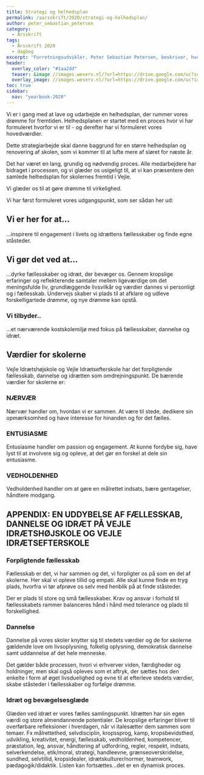 ```yaml
---
title: Strategi og helhedsplan
permalink: /aarsskrift/2020/strategi-og-helhedsplan/
author: peter_sebastian_petersen
category:
  - Årsskrift
tags:
  - Årsskrift 2020
  - dagbog
excerpt: "Forretningsudvikler, Peter Sebastian Petersen, beskriver, hvordan vi er i gang med at lave og udarbejde en helhedsplan, der rummer vores drømme for fremtiden. Her præsenteres skolernes hovedværdier."
header:
  overlay_color: "#1aa2dd"
  teaser: &image //images.weserv.nl/?url=https://drive.google.com/uc?id=1fz50QBUxsqp6fq-DYbAI3jmF8Y_W0CjN&w=300
  overlay_image: //images.weserv.nl/?url=https://drive.google.com/uc?id=1fz50QBUxsqp6fq-DYbAI3jmF8Y_W0CjN&w=2000
toc: true
sidebar:
  nav: "yearbook-2020"
---
```


Vi er i gang med at lave og udarbejde en helhedsplan, der rummer vores drømme
for fremtiden. Helhedsplanen er startet med en proces hvor vi har formuleret hvorfor vi er til - og derefter har vi formuleret vores hovedværdier.

Dette strategiarbejde skal danne baggrund for en større helhedsplan og renovering af skolen, som vi kommer til at lufte mere af sløret for næste år.

Det har været en lang, grundig og nødvendig proces. Alle medarbejdere har bidraget i processen, og vi glæder os usigeligt til, at vi kan præsentere den samlede helhedsplan for skolernes fremtid i Vejle.

Vi glæder os til at gøre drømme til virkelighed.

Vi har først formuleret vores udgangspunkt, som ser sådan her ud:

## Vi er her for at...

...inspirere til engagement i livets og idrættens fællesskaber og finde egne ståsteder.

## Vi gør det ved at...

...dyrke fællesskaber og idræt, der bevæger os. Gennem kropslige erfaringer og reflekterende samtaler mellem ligeværdige om det meningsfulde liv, grundlæggende livsvilkår og værdier dannes vi
personligt og i fællesskab. Undervejs skaber vi plads til at afklare og
udleve forskelligartede drømme, og nye drømme kan opstå.

### Vi tilbyder..

...et nærværende kostskolemiljø med fokus på fællesskaber,
dannelse og idræt.

## Værdier for skolerne

Vejle Idrætshøjskole og Vejle Idrætsefterskole har det forpligtende fællesskab,
dannelse og idrætten som omdrejningspunkt. De bærende værdier for skolerne er:

### NÆRVÆR

Nærvær handler om, hvordan vi er sammen. At være til stede, dedikere sin
opmærksomhed og have interesse for hinanden og for det fælles.

### ENTUSIASME

Entusiasme handler om passion og engagement. At kunne fordybe sig, have lyst til
at involvere sig og opleve, at det gør en forskel at dele sin entusiasme.

### VEDHOLDENHED

Vedholdenhed handler om at gøre en målrettet indsats, bære gentagelser, håndtere
modgang.

## APPENDIX: EN UDDYBELSE AF FÆLLESSKAB, DANNELSE OG IDRÆT PÅ VEJLE IDRÆTSHØJSKOLE OG VEJLE IDRÆTSEFTERSKOLE

### Forpligtende fællesskab

Fællesskab er det, vi har sammen og det, vi forpligter os på som en del af skolerne.
Her skal vi opleve tillid og empati. Alle skal kunne finde en tryg plads, hvorfra vi tør
afprøve os selv med henblik på at finde ståsteder.

Der er plads til store og små fællesskaber. Krav og ansvar i forhold til fællesskabets
rammer balanceres hånd i hånd med tolerance og plads til forskellighed.

### Dannelse

Dannelse på vores skoler knytter sig til stedets værdier og de for skolerne gældende
love om livsoplysning, folkelig oplysning, demokratisk dannelse samt uddannelse af
det hele menneske.

Det gælder både processen, hvori vi erhverver viden, færdigheder og holdninger,
men skal også opleves som et aftryk, der sættes hos den enkelte i form af øget
livsduelighed og evne til at efterleve stedets værdier, skabe ståsteder i fællesskaber
og forfølge drømme.

### Idræt og bevægelsesglæde

Glæden ved idræt er vores fælles samlingspunkt. Idrætten har sin egen værdi og
store almendannende potentialer. De kropslige erfaringer bliver til overførbare
refleksioner i hverdagen, når vi italesætter dem sammen som temaer.
Fx målrettethed, selvdisciplin, kropssprog, kamp, kropsbevidsthed, udvikling,
kreativitet, energi, fællesskab, vedholdenhed, kompetencer, præstation, leg, ansvar,
håndtering af udfordring, regler, respekt, indsats, selverkendelse, etik/moral,
strategi, handleevne, grænseoverskridelse, sundhed, selvtillid, kropsidealer,
idrætskulturer/normer, teamwork, pædagogik/didaktik. Listen kan fortsættes…det
er en dynamisk proces.
